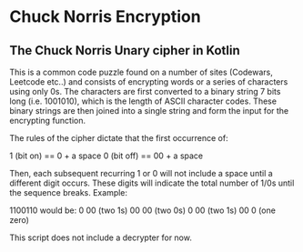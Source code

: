 # Chuck Norris Encryption
## The Chuck Norris Unary cipher in Kotlin

This is a common code puzzle found on a number of sites (Codewars, Leetcode etc..) and consists of encrypting words or a series of characters using only 0s. The characters are first converted to a binary string 7 bits long (i.e. 1001010), which is the length of ASCII character codes. These binary strings are then joined into a single string and form the input for the encrypting function. 

The rules of the cipher dictate that the first occurrence of:

1 (bit on) == 0 + a space
0 (bit off) == 00 + a space

Then, each subsequent recurring 1 or 0 will not include a space until a different digit occurs. These digits will indicate the total number of 1/0s until the sequence breaks. Example:

1100110 would be: 0 00 (two 1s) 00 00 (two 0s) 0 00 (two 1s) 00 0 (one zero)

This script does not include a decrypter for now.
